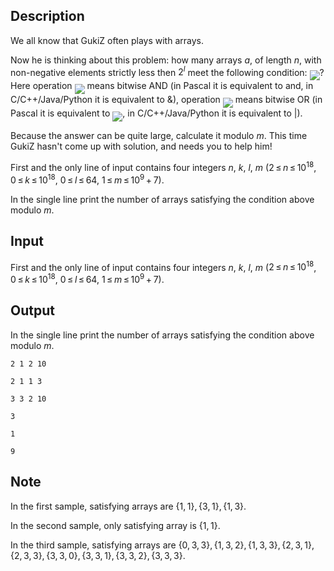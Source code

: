 ## Description

<div><p>We all know that GukiZ often plays with arrays. </p><p>Now he is thinking about this problem: how many arrays <span class="tex-span"><i>a</i></span>, of length <span class="tex-span"><i>n</i></span>, with non-negative elements <span class="tex-font-style-bf">strictly less</span> then <span class="tex-span">2<sup class="upper-index"><i>l</i></sup></span> meet the following condition: <img align="middle" class="tex-formula" src="file://Nsbwh4hs.png" style="max-width: 100.0%;max-height: 100.0%;">? Here operation <img align="middle" class="tex-formula" src="file://wviwS4nq.png" style="max-width: 100.0%;max-height: 100.0%;"> means bitwise AND (in <span class="tex-font-style-tt">Pascal</span> it is equivalent to <span class="tex-font-style-tt">and</span>, in <span class="tex-font-style-tt">C/C++/Java/Python</span> it is equivalent to <span class="tex-font-style-tt">&amp;</span>), operation <img align="middle" class="tex-formula" src="file://m67bgrAx.png" style="max-width: 100.0%;max-height: 100.0%;"> means bitwise OR (in <span class="tex-font-style-tt">Pascal</span> it is equivalent to <img align="middle" class="tex-formula" src="file://gnbPJCJ9.png" style="max-width: 100.0%;max-height: 100.0%;">, in <span class="tex-font-style-tt">C/C++/Java/Python</span> it is equivalent to <span class="tex-font-style-tt">|</span>). </p><p>Because the answer can be quite large, calculate it modulo <span class="tex-span"><i>m</i></span>. This time GukiZ hasn't come up with solution, and needs you to help him!</p></div><div class="input-specification"><p>First and the only line of input contains four integers <span class="tex-span"><i>n</i></span>, <span class="tex-span"><i>k</i></span>, <span class="tex-span"><i>l</i></span>, <span class="tex-span"><i>m</i></span> (<span class="tex-span">2 ≤ <i>n</i> ≤ 10<sup class="upper-index">18</sup></span>, <span class="tex-span">0 ≤ <i>k</i> ≤ 10<sup class="upper-index">18</sup></span>, <span class="tex-span">0 ≤ <i>l</i> ≤ 64</span>, <span class="tex-span">1 ≤ <i>m</i> ≤ 10<sup class="upper-index">9</sup> + 7</span>).</p></div><div class="output-specification"><p>In the single line print the number of arrays satisfying the condition above modulo <span class="tex-span"><i>m</i></span>.</p></div>

## Input

<p>First and the only line of input contains four integers <span class="tex-span"><i>n</i></span>, <span class="tex-span"><i>k</i></span>, <span class="tex-span"><i>l</i></span>, <span class="tex-span"><i>m</i></span> (<span class="tex-span">2 ≤ <i>n</i> ≤ 10<sup class="upper-index">18</sup></span>, <span class="tex-span">0 ≤ <i>k</i> ≤ 10<sup class="upper-index">18</sup></span>, <span class="tex-span">0 ≤ <i>l</i> ≤ 64</span>, <span class="tex-span">1 ≤ <i>m</i> ≤ 10<sup class="upper-index">9</sup> + 7</span>).</p>

## Output

<p>In the single line print the number of arrays satisfying the condition above modulo <span class="tex-span"><i>m</i></span>.</p>





```input1
2 1 2 10

```




```input2
2 1 1 3

```




```input3
3 3 2 10

```




```output1
3

```




```output2
1

```




```output3
9

```



## Note

<p>In the first sample, satisfying arrays are <span class="tex-span">{1, 1}, {3, 1}, {1, 3}</span>.</p><p>In the second sample, only satisfying array is <span class="tex-span">{1, 1}</span>.</p><p>In the third sample, satisfying arrays are <span class="tex-span">{0, 3, 3}, {1, 3, 2}, {1, 3, 3}, {2, 3, 1}, {2, 3, 3}, {3, 3, 0}, {3, 3, 1}, {3, 3, 2}, {3, 3, 3}</span>.</p>
